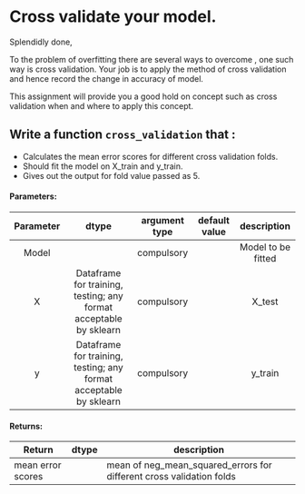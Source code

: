 # Cross validate your model.

Splendidly done,

To the problem of overfitting there are several ways to overcome , one such way is cross validation.
Your job is to apply the method of cross validation and hence record the change in accuracy of model.

This assignment will provide you a good hold on concept such as cross validation when and where to apply this 
concept.

 
##  Write a function `cross_validation` that :
- Calculates the mean error scores for different cross validation folds.
- Should fit the model on X_train and y_train.
- Gives out the output for fold value passed as 5.

#### Parameters:

| Parameter | dtype | argument type | default value | description |
| :---: | :---: | :---: | :---: | :---: |
| Model | | compulsory |  | Model to be fitted |
| X | Dataframe for training, testing; any format acceptable by sklearn| compulsory |  | X_test |
| y | Dataframe for training, testing; any format acceptable by sklearn | compulsory |  | y_train |



#### Returns:

| Return | dtype | description |
| --- | --- | --- | 
| mean error scores | | mean of neg_mean_squared_errors for different cross validation folds |
